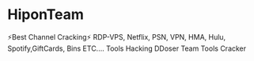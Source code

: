 # HiponTeam
⚡️Best Channel Cracking⚡️  RDP-VPS, Netflix, PSN, VPN, HMA, Hulu, Spotify,GiftCards, Bins ETC.... Tools Hacking DDoser Team Tools Cracker
